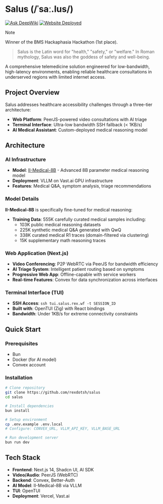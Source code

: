 # Salus (/ˈsaː.lus/)
[![Ask DeepWiki](https://deepwiki.com/badge.svg)](https://deepwiki.com/rexdotsh/salus) [![Website Deployed](https://deploy-badge.vercel.app/vercel?url=https%3A%2F%2Fsalus.rex.wf&name=Vercel)](https://salus.rex.wf)

> [!NOTE]
> Winner of the BMS Hackaphasia Hackathon (1st place).

> Salus is the Latin word for "health," "safety," or "welfare." In Roman mythology, Salus was also the goddess of safety and well-being.

A comprehensive telemedicine solution engineered for low-bandwidth, high-latency environments, enabling reliable healthcare consultations in underserved regions with limited internet access.

## Project Overview

Salus addresses healthcare accessibility challenges through a three-tier architecture:
- **Web Platform**: PeerJS-powered video consultations with AI triage
- **Terminal Interface**: Ultra-low bandwidth SSH fallback (< 1KB/s)
- **AI Medical Assistant**: Custom-deployed medical reasoning model

## Architecture

### AI Infrastructure
- **Model**: [II-Medical-8B](https://huggingface.co/Intelligent-Internet/II-Medical-8B) - Advanced 8B parameter medical reasoning model
- **Deployment**: VLLM on Vast.ai GPU infrastructure
- **Features**: Medical Q&A, symptom analysis, triage recommendations

### Model Details

**II-Medical-8B** is specifically fine-tuned for medical reasoning:
- **Training Data**: 555K carefully curated medical samples including:
  - 103K public medical reasoning datasets
  - 225K synthetic medical Q&A generated with QwQ
  - 338K curated medical R1 traces (domain-filtered via clustering)
  - 15K supplementary math reasoning traces

### Web Application (Next.js)
- **Video Conferencing**: P2P WebRTC via PeerJS for bandwidth efficiency
- **AI Triage System**: Intelligent patient routing based on symptoms
- **Progressive Web App**: Offline-capable with service workers
- **Real-time Features**: Convex for data synchronization across interfaces

### Terminal Interface (TUI)
- **SSH Access**: `ssh tui.salus.rex.wf -t SESSION_ID`
- **Built with**: OpenTUI (Zig) with React bindings
- **Bandwidth**: Under 1KB/s for extreme connectivity constraints

## Quick Start

### Prerequisites
- Bun
- Docker (for AI model)
- Convex account

### Installation

```bash
# Clone repository
git clone https://github.com/rexdotsh/salus
cd salus

# Install dependencies
bun install

# Setup environment
cp .env.example .env.local
# Configure: CONVEX_URL, VLLM_API_KEY, VLLM_BASE_URL

# Run development server
bun run dev
```

## Tech Stack

- **Frontend**: Next.js 14, Shadcn UI, AI SDK
- **Video/Audio**: PeerJS (WebRTC)
- **Backend**: Convex, Better-Auth
- **AI Model**: II-Medical-8B via VLLM
- **TUI**: OpenTUI
- **Deployment**: Vercel, Vast.ai
